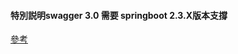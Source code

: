 ####  特別説明swagger 3.0 需要 springboot 2.3.X版本支撐

[參考](https://mp.weixin.qq.com/s?fontRatio=1&__biz=Mzg3MjA4MTExMw==&mid=2247495895&idx=1&sn=cc607ec2c9b21e683e024dd927a0d1e4&scene=98&subscene=315&passparam=searchid%3D10084109958876533072&clicktime=1605620676&enterid=1605620676&ascene=64&devicetype=iOS14.1&version=17001229&nettype=3G+&abtest_cookie=AAACAA%3D%3D&lang=zh_CN&fontScale=100&exportkey=AYfXCM0I%2Bm80fq%2BE0PLtFbE%3D&pass_ticket=VcTAZvP51R2%2BGLLxDTvZrj3X2V3fZP7hNs5nfibC7aic32rREC7zu2nv5%2BCUJO4U&wx_header=1)